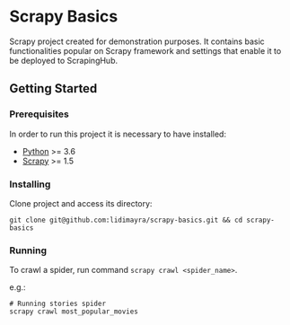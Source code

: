 # Scrapy Basics

Scrapy project created for demonstration purposes. It contains basic functionalities popular on Scrapy framework and settings that enable it to be deployed to ScrapingHub.

## Getting Started

### Prerequisites

In order to run this project it is necessary to have installed:
- [Python](https://www.python.org/) >= 3.6
- [Scrapy](https://scrapy.org/) >= 1.5

### Installing

Clone project and access its directory:


```
git clone git@github.com:lidimayra/scrapy-basics.git && cd scrapy-basics
```

### Running

To crawl a spider, run command `scrapy crawl <spider_name>`.

e.g.:
```
# Running stories spider
scrapy crawl most_popular_movies
```
